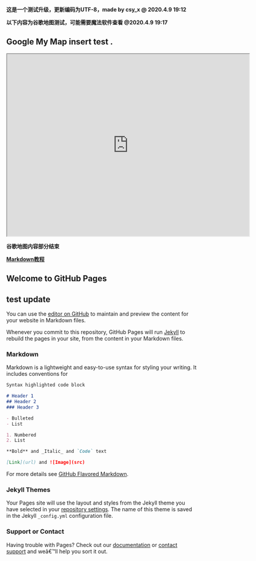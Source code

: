 **这是一个测试升级，更新编码为UTF-8，made by csy_x @ 2020.4.9 19:12**

**以下内容为谷歌地图测试，可能需要魔法软件查看 @2020.4.9 19:17**
## Google My Map insert test .
<iframe src="https://www.google.com/maps/d/embed?mid=1yb_yuempKL_kzNYtlHsxSWreQsWA3-DG" width="640" height="480"></iframe>

**谷歌地图内容部分结束**

**[Markdown教程](https://www.runoob.com/markdown/md-tutorial.html)**

## Welcome to GitHub Pages
## test update

You can use the [editor on GitHub](https://github.com/csy0x1/csy.github.com/edit/master/index.md) to maintain and preview the content for your website in Markdown files.

Whenever you commit to this repository, GitHub Pages will run [Jekyll](https://jekyllrb.com/) to rebuild the pages in your site, from the content in your Markdown files.

### Markdown

Markdown is a lightweight and easy-to-use syntax for styling your writing. It includes conventions for

```markdown
Syntax highlighted code block

# Header 1
## Header 2
### Header 3

- Bulleted
- List

1. Numbered
2. List

**Bold** and _Italic_ and `Code` text

[Link](url) and ![Image](src)
```

For more details see [GitHub Flavored Markdown](https://guides.github.com/features/mastering-markdown/).

### Jekyll Themes

Your Pages site will use the layout and styles from the Jekyll theme you have selected in your [repository settings](https://github.com/csy0x1/csy.github.com/settings). The name of this theme is saved in the Jekyll `_config.yml` configuration file.

### Support or Contact

Having trouble with Pages? Check out our [documentation](https://help.github.com/categories/github-pages-basics/) or [contact support](https://github.com/contact) and weâ€™ll help you sort it out.
